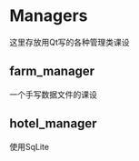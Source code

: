 Managers
========
这里存放用Qt写的各种管理类课设

farm_manager
------------
一个手写数据文件的课设

hotel_manager
-------------
使用SqLite

